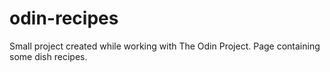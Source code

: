 # odin-recipes
Small project created while working with The Odin Project. Page containing some dish recipes.
